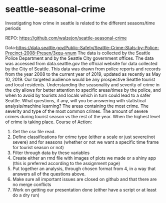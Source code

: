 # seattle-seasonal-crime
Investigating how crime in seattle is related to the different seasons/time periods 


REPO: https://github.com/walzejon/seattle-seasonal-crime 

Data:https://data.seattle.gov/Public-Safety/Seattle-Crime-Stats-by-Police-Precinct-2008-Presen/3xqu-vnum 
The data is collected by the Seattle Police Department and by the Seattle City government offices. The data was accessed from data.seattle.gov the official website for data collected by the City of Seattle. This data was drawn from police reports and records from the year 2008 to the current year of 2019, updated as recently as May 10, 2019. 
Our targeted audience would be any prospective Seattle tourist and local residents. Understanding the seasonality and severity of crime in the city allows for better attention to specific areas/times by the police, and when to avoid by tourists and locals which in turn could lead to a safer Seattle. 
What questions, if any, will you be answering with statistical analysis/machine learning?
The areas containing the most crime. The severity and type of the most common  crimes. The amount of severe crimes during tourist season vs the rest of the year. When the highest level of crime is taking place. 
Course of Action:  
1. Get the csv file read. 
2. Define classifications for crime type (either a scale or just severe/not severe) and for seasons (whether or not we want a specific time frame for tourist season or not)
3. Filter through data by these variables
4. Create either an rmd file with images of plots we made or a shiny app (this is preferred according to the assignment page) 
5. Put together an analysis, through chosen format from 4, in a way that answers all of the questions above.
6. Make sure all important issues are closed on github and that there are no merge conflicts
7. Work on getting our presentation done (either have a script or at least do a dry run)
